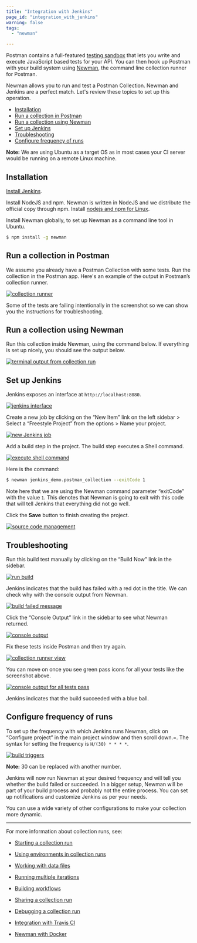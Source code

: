 ```yaml
---
title: "Integration with Jenkins"
page_id: "integration_with_jenkins"
warning: false
tags:
  - "newman"

---
```


Postman contains a full-featured [testing sandbox](/docs/postman/scripts/postman-sandbox/) that lets you write and execute JavaScript based tests for your API. You can then hook up Postman with your build system using [Newman](/docs/postman/collection-runs/command-line-integration-with-newman/), the command line collection runner for Postman.

Newman allows you to run and test a Postman Collection. Newman and Jenkins are a perfect match. Let's review these topics to set up this operation.

* [Installation](#installation)
* [Run a collection in Postman](#run-a-collection-in-postman)
* [Run a collection using Newman](#run-a-collection-using-newman)
* [Set up Jenkins](#set-up-jenkins)
* [Troubleshooting](#troubleshooting)
* [Configure frequency of runs](#configure-frequency-of-runs)

**Note:** We are using Ubuntu as a target OS as in most cases your CI server would be running on a remote Linux machine.

## Installation

[Install Jenkins](https://jenkins.io/doc/book/installing/#debian-ubuntu).

Install NodeJS and npm. Newman is written in NodeJS and we distribute the official copy through npm. Install [nodejs and npm for Linux](https://docs.npmjs.com/getting-started/installing-node).

Install Newman globally, to set up Newman as a command line tool in Ubuntu.

```bash
$ npm install -g newman
```

## Run a collection in Postman

We assume you already have a Postman Collection with some tests. Run the collection in the Postman app. Here's an example of the output in Postman’s collection runner.

[![collection runner](https://www.getpostman.com/img/v1/docs/integrating-with-jenkins/integrating-with-jenkins-1.png)](https://www.getpostman.com/img/v1/docs/integrating-with-jenkins/integrating-with-jenkins-1.png)

Some of the tests are failing intentionally in the screenshot so we can show you the instructions for troubleshooting.

## Run a collection using Newman

Run this collection inside Newman, using the command below. If everything is set up nicely, you should see the output below.

[![terminal output from collection run](https://www.getpostman.com/img/v1/docs/integrating-with-jenkins/integrating-with-jenkins-2.png)](https://www.getpostman.com/img/v1/docs/integrating-with-jenkins/integrating-with-jenkins-2.png)

## Set up Jenkins

Jenkins exposes an interface at `http://localhost:8080`.

[![jenkins interface](https://www.getpostman.com/img/v1/docs/integrating-with-jenkins/integrating-with-jenkins-3.png)](https://www.getpostman.com/img/v1/docs/integrating-with-jenkins/integrating-with-jenkins-3.png)

Create a new job by clicking on the “New Item” link on the left sidebar > Select a “Freestyle Project” from the options > Name your project.

[![new Jenkins job](https://www.getpostman.com/img/v1/docs/integrating-with-jenkins/integrating-with-jenkins-4.png)](https://www.getpostman.com/img/v1/docs/integrating-with-jenkins/integrating-with-jenkins-4.png)

Add a build step in the project. The build step executes a Shell command.

[![execute shell command](https://www.getpostman.com/img/v1/docs/integrating-with-jenkins/integrating-with-jenkins-5.png)](https://www.getpostman.com/img/v1/docs/integrating-with-jenkins/integrating-with-jenkins-5.png)

Here is the command:

```bash
$ newman jenkins_demo.postman_collection --exitCode 1
```

Note here that we are using the Newman command parameter “exitCode” with the value `1`. This denotes that Newman is going to exit with this code that will tell Jenkins that everything did not go well.

Click the **Save** button to finish creating the project.

[![source code management](https://www.getpostman.com/img/v1/docs/integrating-with-jenkins/integrating-with-jenkins-6.png)](https://www.getpostman.com/img/v1/docs/integrating-with-jenkins/integrating-with-jenkins-6.png)

## Troubleshooting

Run this build test manually by clicking on the “Build Now” link in the sidebar.

[![run build](https://www.getpostman.com/img/v1/docs/integrating-with-jenkins/integrating-with-jenkins-7.png)](https://www.getpostman.com/img/v1/docs/integrating-with-jenkins/integrating-with-jenkins-7.png)

Jenkins indicates that the build has failed with a red dot in the title. We can check why with the console output from Newman.

[![build failed message](https://www.getpostman.com/img/v1/docs/integrating-with-jenkins/integrating-with-jenkins-8.png)](https://www.getpostman.com/img/v1/docs/integrating-with-jenkins/integrating-with-jenkins-8.png)

Click the “Console Output” link in the sidebar to see what Newman returned.

[![console output](https://www.getpostman.com/img/v1/docs/integrating-with-jenkins/integrating-with-jenkins-9.png)](https://www.getpostman.com/img/v1/docs/integrating-with-jenkins/integrating-with-jenkins-9.png)

Fix these tests inside Postman and then try again.

[![collection runner view](https://www.getpostman.com/img/v1/docs/integrating-with-jenkins/integrating-with-jenkins-10.png)](https://www.getpostman.com/img/v1/docs/integrating-with-jenkins/integrating-with-jenkins-10.png)

You can move on once you see green pass icons for all your tests like the screenshot above.

[![console output for all tests pass](https://www.getpostman.com/img/v1/docs/integrating-with-jenkins/integrating-with-jenkins-11.png)](https://www.getpostman.com/img/v1/docs/integrating-with-jenkins/integrating-with-jenkins-11.png)

Jenkins indicates that the build succeeded with a blue ball.

## Configure frequency of runs

To set up the frequency with which Jenkins runs Newman, click on “Configure project” in the main project window and then scroll down.=. The syntax for setting the frequency is `H/(30) * * * *`.

[![build triggers](https://www.getpostman.com/img/v1/docs/integrating-with-jenkins/integrating-with-jenkins-12.png)](https://www.getpostman.com/img/v1/docs/integrating-with-jenkins/integrating-with-jenkins-12.png)

**Note:** 30 can be replaced with another number.

Jenkins will now run Newman at your desired frequency and will tell you whether the build failed or succeeded. In a bigger setup, Newman will be part of your build process and probably not the entire process. You can set up notifications and customize Jenkins as per your needs.

You can use a wide variety of other configurations to make your collection more dynamic.

---
For more information about collection runs, see:

* [Starting a collection run](/docs/postman/collection-runs/starting-a-collection-run/)
* [Using environments in collection runs](/docs/postman/collection-runs/using-environments-in-collection-runs/)
* [Working with data files](/docs/postman/collection-runs/working-with-data-files/)
* [Running multiple iterations](/docs/postman/collection-runs/running-multiple-iterations/)
* [Building workflows](/docs/postman/collection-runs/building-workflows/)
* [Sharing a collection run](/docs/postman/collection-runs/sharing-a-collection-run/)
* [Debugging a collection run](/docs/postman/collection-runs/debugging-a-collection-run/)

* [Integration with Travis CI](/docs/postman/collection-runs/integration-with-travis/)
* [Newman with Docker](/docs/postman/collection-runs/newman-with-docker/)
